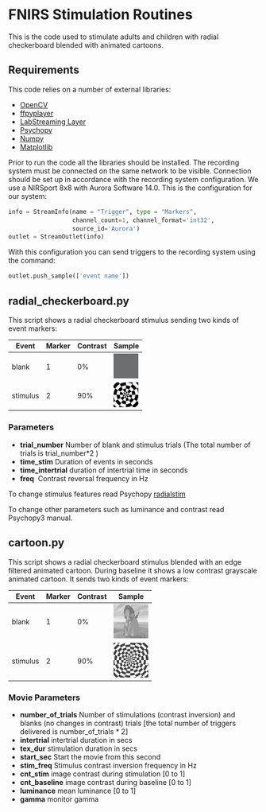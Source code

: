 # FNIRS Stimulation Routines

This is the code used to stimulate adults and children with radial checkerboard blended with animated cartoons.

## Requirements

This code relies on a number of external libraries:

* [OpenCV](https://docs.opencv.org/master/d6/d00/tutorial_py_root.html)
* [ffpyplayer](https://pypi.org/project/ffpyplayer/)
* [LabStreaming Layer](https://github.com/sccn/labstreaminglayer)
* [Psychopy](https://www.psychopy.org/)
* [Numpy](https://numpy.org/)
* [Matplotlib](https://matplotlib.org/)

Prior to run the code all the libraries should be installed.
The recording system must be connected on the same network to be visible. Connection should be set up in accordance with the recording system configuration.
We use a NIRSport 8x8 with Aurora Software 14.0.
This is the configuration for our system:

```python
info = StreamInfo(name = "Trigger", type = "Markers",
                  channel_count=1, channel_format='int32',
                  source_id='Aurora')
outlet = StreamOutlet(info)
```

With this configuration you can send triggers to the recording system using the command:

```python
outlet.push_sample(['event name'])
```

## radial_checkerboard.py

This script shows a radial checkerboard stimulus sending two kinds of event markers:

| Event    | Marker | Contrast |Sample|
|----------|--------|----------|------|
| blank    | 1      |       0% | <img src="images/grey.jpg" width="50" height="50"/>     |
| stimulus | 2      | 90%      |<img src="images/rad_stim.gif" width="50" height="50"/> |

### Parameters

* **trial_number** Number of blank and stimulus trials (The total number of trials is trial_number*2 )
* **time_stim**  Duration of events in seconds
* **time_intertrial**  duration of intertrial time in seconds
* **freq**  Contrast reversal frequency in Hz

To change stimulus features read Psychopy [radialstim](https://www.psychopy.org/api/visual/radialstim.html)

To change other parameters such as luminance and contrast read Psychopy3 manual.

## cartoon.py

This script shows a radial checkerboard stimulus blended with an edge filtered animated cartoon. During baseline it shows a low contrast grayscale animated cartoon. It sends two kinds of event markers:

| Event    | Marker | Contrast |Sample|
|----------|--------|----------|------|
| blank    | 1      |       0% | [<img src="images/cartoon_b.png" width="70" height="70"/>](images/cartoon_b.png)     |
| stimulus | 2      | 90%      |[<img src="images/cartoon_s.png" width="70" height="70"/>](images/cartoon_s.png) |

### Movie Parameters

* **number_of_trials** Number of stimulations (contrast inversion) and blanks (no changes in contrast) trials [the total number of triggers delivered is number_of_trials * 2]
* **intertrial** intertrial duration in secs
* **tex_dur** stimulation duration in secs
* **start_sec** Start the movie from  this second
* **stim_freq**  Stimulus contrast inversion frequency in Hz
* **cnt_stim** image contrast during stimulation [0 to 1]
* **cnt_baseline** image contrast during baseline [0 to 1]
* **luminance** mean luminance [0 to 1]
* **gamma** monitor gamma
